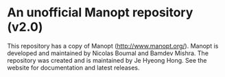 # An unofficial Manopt repository (v2.0)
This repository has a copy of Manopt (http://www.manopt.org/). Manopt is developed and maintained by Nicolas Boumal and Bamdev Mishra. The repository was created and is maintained by Je Hyeong Hong. See the website for documentation and latest releases.
